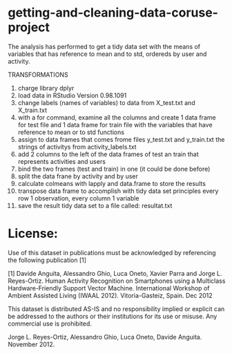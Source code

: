 # getting-and-cleaning-data-coruse-project
The analysis has performed to get a tidy data set with the means of variables that has reference to mean and to std, ordereds by user and activity.

TRANSFORMATIONS

1. charge library dplyr
2. load data in RStudio Version 0.98.1091
3. change labels (names of variables) to data from X_test.txt and X_train.txt
4. with a for command, examine all the columns and create 1 data frame for test file and 1 data frame for train file
with the variables that have reference to mean or to std functions
5. assign to data frames that comes frome files y_test.txt and y_train.txt the strings of activitys from activity_labels.txt
6. add 2 columns to the left of the data frames of test an train that represents activities and users
7. bind the two frames (test and train) in one (it could be done before)
8. split the data frane by activity and by user
9. calculate colmeans with lapply and data.frame to store the results
10. transpose data frame to accomplish with tidy data set principles every row 1 observation, every column 1 variable
11. save the result tidy data set to a file called: resultat.txt

License:
========
Use of this dataset in publications must be acknowledged by referencing the following publication [1] 

[1] Davide Anguita, Alessandro Ghio, Luca Oneto, Xavier Parra and Jorge L. Reyes-Ortiz. Human Activity Recognition on Smartphones using a Multiclass Hardware-Friendly Support Vector Machine. International Workshop of Ambient Assisted Living (IWAAL 2012). Vitoria-Gasteiz, Spain. Dec 2012

This dataset is distributed AS-IS and no responsibility implied or explicit can be addressed to the authors or their institutions for its use or misuse. Any commercial use is prohibited.

Jorge L. Reyes-Ortiz, Alessandro Ghio, Luca Oneto, Davide Anguita. November 2012.
